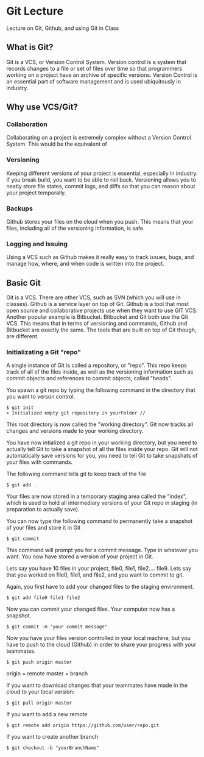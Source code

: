 # Git Lecture
Lecture on Git, Github, and using Git in Class

## What is Git?
Git is a VCS, or Version Control System. Version control is a system that records changes to a file or set of files over time so that
programmers working on a project have an archive of specific versions. Version Control is an essential part of software management
and is used ubiquitously in industry.

## Why use VCS/Git?
### Collaboration
Collaborating on a project is extremely complex without a Version Control System. This would be the equivalent of 
### Versioning
Keeping different versions of your project is essential, especially in industry. If you break build, you want to be able to roll back.
Versioning allows you to neatly store file states, commit logs, and diffs so that you can reason about your project temporally.
### Backups
Github stores your files on the cloud when you push. This means that your files, including all of the versioning information, is
safe.
### Logging and Issuing
Using a VCS such as Github makes it really easy to track issues, bugs, and manage how, where, and when code is written into the project.

## Basic Git
Git is a VCS. There are other VCS, such as SVN (which you will use in classes). Github is a service layer on top of Git. Github
is a tool that most open source and collaborative projects use when they want to use GIT VCS. Another popular example is Bitbucket.
Bitbucket and Git both use the Git VCS. This means that in terms of versioning and commands, Github and Bitbucket are exactly the same.
The tools that are built on top of Git though, are different.

### Initializating a Git "repo"
A single instance of Git is called a repository, or "repo". This repo keeps track of all of the files inside, as well as the
versioning information such as commit objects and references to commit objects, called "heads".

You spawn a git repo by typing the following command in the directory that you want to verson control.

```
$ git init
> Initialized empty git repository in yourFolder // 
```

This root directory is now called the "working directory". Git now tracks all changes and versions made to your working directory.

You have now intialized a git repo in your working directory, but you need to actually tell Git to take a snapshot of all the
files inside your repo. Git will not automatically save versions for you, you need to tell Git to take snapshats of your files
with commands.

The following command tells git to keep track of the file

```
$ git add .
```

Your files are now stored in a temporary staging area called the "index", which is used to hold all intermediary versions of your
Git repo in staging (in preparation to actually save).

You can now type the following command to permanently take a snapshot of your files and store it in Git

```
$ git commit
```

This command will prompt you for a commit message. Type in whatever you want. You now have stored a version of your project in Git.

Lets say you have 10 files in your project, file0, file1, file2.... file9. Lets say that you worked on file0, file1, and file2, and you want to commit to git.

Again, you first have to add your changed files to the staging environment.

```
$ git add file0 file1 file2
```

Now you can commit your changed files. Your computer now has a snapshot.
```
$ git commit -m "your commit message"
```

Now you have your files version controlled in your local machine, but you have to push to the cloud (Github) in order to share your progress with your teammates.
```
$ git push origin master
```

origin = remote
master = branch

If you want to download changes that your teammates have made in the cloud to your local version:
```
$ git pull origin master
```

If you want to add a new remote
```
$ git remote add origin https://github.com/user/repo.git
```

If you want to create another branch
```
$ git checkout -b "yourBranchName"
```

























